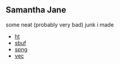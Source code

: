 ## Samantha Jane

some neat (probably very bad) junk i made

- [ht](https://sjdobesh.github.io/ht/html/index.html)
- [sbuf](https://sjdobesh.github.io/sbuf/html/index.html)
- [spng](https://sjdobesh.github.io/spng/html/index.html)
- [vec](https://sjdobesh.github.io/vec/html/index.html)
